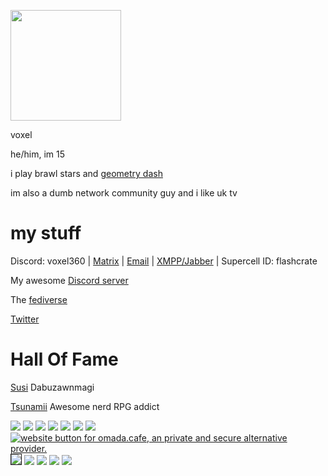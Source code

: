<a href="https://voxel.is-a.dev/"><img src="https://avatars.githubusercontent.com/u/164063937"  width="177" height="177"></a>

voxel

he/him, im 15

i play brawl stars and [geometry dash](https://gdbrowser.com/u/spade00)

im also a dumb network community guy and i like uk tv


# my stuff

Discord: voxel360 | [Matrix](https://matrix.to/#/@vox:private.coffee) | [Email](mailto:lake@ari.lt) | [XMPP/Jabber](xmpp:the@telepath.im) | Supercell ID: flashcrate

My awesome [Discord server](https://dsc.gg/wavesmiley)

The [fediverse](https://plasmatrap.com/@glorb) 

[Twitter](https://twitter.com/thisaintcalledx)
 

# Hall Of Fame

[Susi](https://www.youtube.com/@MaggiePesky) Dabuzawnmagi

[Tsunamii](https://www.youtube.com/@ShizzOwO) Awesome nerd RPG addict

 <a href="https://ari.lt"><img src="https://ari.lt/badge.png"></a>
  <a href="https://lucida.to"><img src="https://lucida.to/buttons/freemusicnow.png"></a>
  <a href="https://arrayinamatrix.xyz"><img src="https://arrayinamatrix.xyz/res/site/banners/custom/black_88x31.gif"></a>
 <a href="https://fsky.io"><img src="https://github.com/voxel-im/voxel-im.github.io/assets/164063937/be1c0764-0a9d-4db0-a43f-8bc212cb55fa"></a>
 <a href="https://aagaming.me"><img src="https://github.com/voxelgit/voxelgit.github.io/assets/164063937/10652165-d245-4880-8a48-da2c4e7765af"></a>
   <a href="https://authenyo.xyz"><img src="https://github.com/voxel-im/voxel-im.github.io/assets/164063937/5b2ee765-9d3d-434e-b18a-6d456004ce26"></a>
 <a href="https://mintchocolate.rocks"><img src="https://github.com/Flake6/flake6.github.io/assets/164063937/3da4fbd1-c26f-47dc-abda-1e90832fc125"></a>
  <a href="https://omada.cafe/"><img src="https://omada.cafe/omada.gif" alt="website button for omada.cafe, an private and secure alternative provider.">
<a href="https://tilde.town/~georgemoody/"><img border="1" src="https://tilde.town/~georgemoody/files/button.png"></a>
<a href="https://jack.cab"><img src="https://github.com/voxel-im/voxel-im.github.io/assets/164063937/45d61d4d-2cd9-4a4d-a8e9-9ad723e0ad4f"></a>
      <a href="https://gra.phite.ro"><img src="https://github.com/voxel-im/voxel-im.github.io/assets/164063937/e9d5f5eb-b42d-470e-8422-5d75e6bc1bd3"></a>
<a href="https://www.mozilla.org/en-US/firefox/new/"><img src="https://github.com/cold360/cold360.github.io/assets/164063937/ed28d206-04e8-4a6e-89bd-9d79937f198a"></a>
<a href="https://code.visualstudio.com"><img src="https://notnite.com/buttons/vscbutton.gif"></a>
